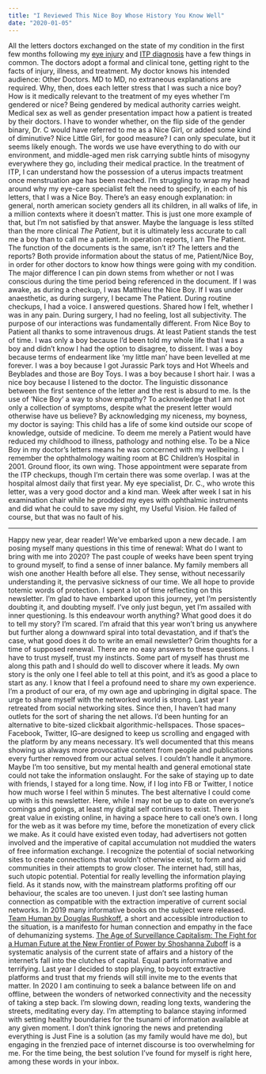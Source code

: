```yaml
---
title: "I Reviewed This Nice Boy Whose History You Know Well"
date: "2020-01-05"
---
```


All the letters doctors exchanged on the state of my condition in the first few months following my [eye injury](https://mxmarin.substack.com/p/transfusion-03-total-hyphema-and-childhood) and [ITP diagnosis](https://mxmarin.substack.com/p/transfusion-01-general-guidelines-for-the) have a few things in common. The doctors adopt a formal and clinical tone, getting right to the facts of injury, illness, and treatment. My doctor knows his intended audience: Other Doctors. MD to MD, no extraneous explanations are required. Why, then, does each letter stress that I was such a nice boy? How is it medically relevant to the treatment of my eyes whether I’m gendered or nice? Being gendered by medical authority carries weight. Medical sex as well as gender presentation impact how a patient is treated by their doctors. I have to wonder whether, on the flip side of the gender binary, Dr. C would have referred to me as a Nice Girl, or added some kind of diminutive? Nice Little Girl, for good measure? I can only speculate, but it seems likely enough. The words we use have everything to do with our environment, and middle-aged men risk carrying subtle hints of misogyny everywhere they go, including their medical practice. In the treatment of ITP, I can understand how the possession of a uterus impacts treatment once menstruation age has been reached. I’m struggling to wrap my head around why my eye-care specialist felt the need to specify, in each of his letters, that I was a Nice Boy. There’s an easy enough explanation: in general, north american society genders all its children, in all walks of life, in a million contexts where it doesn’t matter. This is just one more example of that, but I’m not satisfied by that answer. Maybe the language is less stilted than the more clinical _The Patient_, but it is ultimately less accurate to call me a boy than to call me a patient. In operation reports, I am The Patient. The function of the documents is the same, isn’t it? The letters and the reports? Both provide information about the status of me, Patient/Nice Boy, in order for other doctors to know how things were going with my condition. The major difference I can pin down stems from whether or not I was conscious during the time period being referenced in the document. If I was awake, as during a checkup, I was Matthieu the Nice Boy. If I was under anaesthetic, as during surgery, I became The Patient. During routine checkups, I had a voice. I answered questions. Shared how I felt, whether I was in any pain. During surgery, I had no feeling, lost all subjectivity. The purpose of our interactions was fundamentally different. From Nice Boy to Patient all thanks to some intravenous drugs. At least Patient stands the test of time. I was only a boy because I’d been told my whole life that I was a boy and didn’t know I had the option to disagree, to dissent. I was a boy because terms of endearment like ‘my little man’ have been levelled at me forever. I was a boy because I got Jurassic Park toys and Hot Wheels and Beyblades and those are Boy Toys. I was a boy because I short hair. I was a nice boy because I listened to the doctor. The linguistic dissonance between the first sentence of the letter and the rest is absurd to me. Is the use of ‘Nice Boy’ a way to show empathy? To acknowledge that I am not only a collection of symptoms, despite what the present letter would otherwise have us believe? By acknowledging my niceness, my boyness, my doctor is saying: This child has a life of some kind outside our scope of knowledge, outside of medicine. To deem me merely a Patient would have reduced my childhood to illness, pathology and nothing else. To be a Nice Boy in my doctor’s letters means he was concerned with my wellbeing. I remember the ophthalmology waiting room at BC Children’s Hospital in 2001. Ground floor, its own wing. Those appointment were separate from the ITP checkups, though I’m certain there was some overlap. I was at the hospital almost daily that first year. My eye specialist, Dr. C., who wrote this letter, was a very good doctor and a kind man. Week after week I sat in his examination chair while he prodded my eyes with ophthalmic instruments and did what he could to save my sight, my Useful Vision. He failed of course, but that was no fault of his.

* * *

Happy new year, dear reader! We’ve embarked upon a new decade. I am posing myself many questions in this time of renewal: What do I want to bring with me into 2020? The past couple of weeks have been spent trying to ground myself, to find a sense of inner balance. My family members all wish one another Health before all else. They sense, without necessarily understanding it, the pervasive sickness of our time. We all hope to provide totemic words of protection. I spent a lot of time reflecting on this newsletter. I’m glad to have embarked upon this journey, yet I’m persistently doubting it, and doubting myself. I’ve only just begun, yet I’m assailed with inner questioning. Is this endeavour worth anything? What good does it do to tell my story? I’m scared. I’m afraid that this year won’t bring us anywhere but further along a downward spiral into total devastation, and if that’s the case, what good does it do to write an email newsletter? Grim thoughts for a time of supposed renewal. There are no easy answers to these questions. I have to trust myself, trust my instincts. Some part of myself has thrust me along this path and I should do well to discover where it leads. My own story is the only one I feel able to tell at this point, and it’s as good a place to start as any. I know that I feel a profound need to share my own experience. I’m a product of our era, of my own age and upbringing in digital space. The urge to share myself with the networked world is strong. Last year I retreated from social networking sites. Since then, I haven’t had many outlets for the sort of sharing the net allows. I’d been hunting for an alternative to bite-sized clickbait algorithmic-hellspaces. Those spaces–Facebook, Twitter, IG–are designed to keep us scrolling and engaged with the platform by any means necessary. It’s well documented that this means showing us always more provocative content from people and publications every further removed from our actual selves. I couldn’t handle it anymore. Maybe I’m too sensitive, but my mental health and general emotional state could not take the information onslaught. For the sake of staying up to date with friends, I stayed for a long time. Now, if I log into FB or Twitter, I notice how much worse I feel within 5 minutes. The best alternative I could come up with is this newsletter. Here, while I may not be up to date on everyone’s comings and goings, at least my digital self continues to exist. There is great value in existing online, in having a space here to call one’s own. I long for the web as it was before my time, before the monetization of every click we make. As it could have existed even today, had advertisers not gotten involved and the imperative of capital accumulation not muddied the waters of free information exchange. I recognize the potential of social networking sites to create connections that wouldn’t otherwise exist, to form and aid communities in their attempts to grow closer. The internet had, still has, such utopic potential. Potential for really levelling the information playing field. As it stands now, with the mainstream platforms profiting off our behaviour, the scales are too uneven. I just don’t see lasting human connection as compatible with the extraction imperative of current social networks. In 2019 many informative books on the subject were released. [Team Human by Douglas Rushkoff](https://www.indiebound.org/book/9780393651690), a short and accessible introduction to the situation, is a manifesto for human connection and empathy in the face of dehumanizing systems. [The Age of Surveillance Capitalism: The Fight for a Human Future at the New Frontier of Power by Shoshanna Zuboff](https://www.publicaffairsbooks.com/titles/shoshana-zuboff/the-age-of-surveillance-capitalism/9781610395694/) is a systematic analysis of the current state of affairs and a history of the internet’s fall into the clutches of capital. Equal parts informative and terrifying. Last year I decided to stop playing, to boycott extractive platforms and trust that my friends will still invite me to the events that matter. In 2020 I am continuing to seek a balance between life on and offline, between the wonders of networked connectivity and the necessity of taking a step back. I’m slowing down, reading long texts, wandering the streets, meditating every day. I’m attempting to balance staying informed with setting healthy boundaries for the tsunami of information available at any given moment. I don’t think ignoring the news and pretending everything is Just Fine is a solution (as my family would have me do), but engaging in the frenzied pace of internet discourse is too overwhelming for me. For the time being, the best solution I’ve found for myself is right here, among these words in your inbox.
